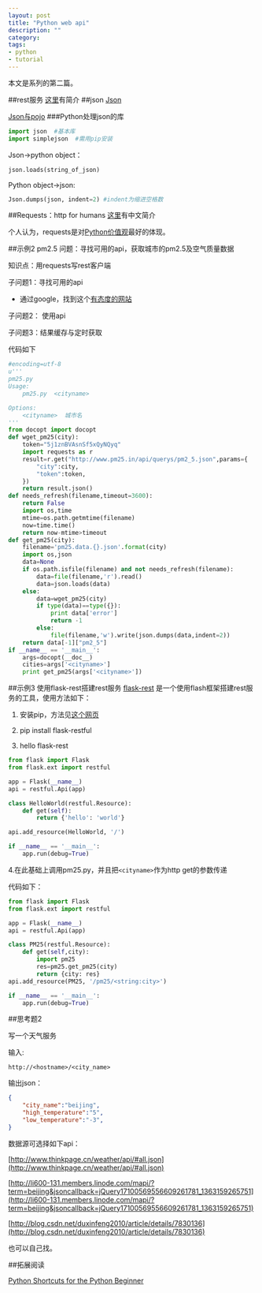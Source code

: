 ```yaml
---
layout: post
title: "Python web api"
description: ""
category: 
tags:
- python
- tutorial
---
```


本文是系列的第二篇。

##rest服务
[这里](http://www.cnblogs.com/shanyou/archive/2012/05/12/2496959.html)有简介
##json
[Json](http://json.org/json-zh.html)

[Json与pojo](http://blog.csdn.net/kevonz/article/details/5111550)
###Python处理json的库

```python
import json  #基本库
import simplejson  #需用pip安装
```
Json->python object：

```python
json.loads(string_of_json)
```

Python object->json:

```python
Json.dumps(json, indent=2) #indent为缩进空格数 
```

##Requests：http for humans
[这里](http://cn.python-requests.org/en/latest/user/quickstart.html)有中文简介

个人认为，requests是对[Python价值观](http://cn.python-requests.org/en/latest/user/intro.html#id2)最好的体现。

##示例2 pm2.5
问题：寻找可用的api，获取城市的pm2.5及空气质量数据

知识点：用requests写rest客户端

子问题1：寻找可用的api

- 通过google，找到这个[有态度的网站](http://www.pm25.in/api_doc)

子问题2： 使用api

子问题3：结果缓存与定时获取

代码如下

```python
#encoding=utf-8
u'''
pm25.py
Usage:
	pm25.py  <cityname>

Options:
	<cityname>  城市名
'''
from docopt import docopt
def wget_pm25(city):
	token="5j1znBVAsnSf5xQyNQyq"
	import requests as r
	result=r.get("http://www.pm25.in/api/querys/pm2_5.json",params={
		"city":city,
		"token":token,
	})
	return result.json()
def needs_refresh(filename,timeout=3600):
	return False
	import os,time
	mtime=os.path.getmtime(filename)
	now=time.time()
	return now-mtime>timeout
def get_pm25(city):
	filename='pm25.data.{}.json'.format(city)
	import os,json
	data=None
	if os.path.isfile(filename) and not needs_refresh(filename):
		data=file(filename,'r').read()
		data=json.loads(data)
	else:
		data=wget_pm25(city)
		if type(data)==type({}):
			print data['error']
			return -1
		else:
			file(filename,'w').write(json.dumps(data,indent=2))
	return data[-1]["pm2_5"]
if __name__ == '__main__':
	args=docopt(__doc__)
	cities=args['<cityname>']
	print get_pm25(args['<cityname>'])
```

##示例3 使用flask-rest搭建rest服务
[flask-rest](http://flask-restful.readthedocs.org/en/latest/)
是一个使用flash框架搭建rest服务的工具，使用方法如下：

1. 安装pip，方法见[这个网页](http://www.pip-installer.org/en/latest/installing.html#python-os-support)

2. pip  install  flask-restful
3. hello flask-rest

```python
from flask import Flask
from flask.ext import restful

app = Flask(__name__)
api = restful.Api(app)

class HelloWorld(restful.Resource):
    def get(self):
        return {'hello': 'world'}

api.add_resource(HelloWorld, '/')

if __name__ == '__main__':
    app.run(debug=True)
```

4.在此基础上调用pm25.py，并且把`<cityname>`作为http get的参数传递

代码如下：

```python
from flask import Flask
from flask.ext import restful

app = Flask(__name__)
api = restful.Api(app)

class PM25(restful.Resource):
    def get(self,city):
    	import pm25
    	res=pm25.get_pm25(city)
        return {city: res}
api.add_resource(PM25, '/pm25/<string:city>')

if __name__ == '__main__':
    app.run(debug=True)
```

##思考题2

写一个天气服务

输入: 

`http://<hostname>/<city_name>`

输出json：

```json
{
	"city_name":"beijing", 
	"high_temperature":"5",
	"low_temperature":"-3",
}
```
数据源可选择如下api：

[http://www.thinkpage.cn/weather/api/#all.json](http://www.thinkpage.cn/weather/api/#all.json)

[http://li600-131.members.linode.com/mapi/?term=beijing&jsoncallback=jQuery17100569556609261781_1363159265751](http://li600-131.members.linode.com/mapi/?term=beijing&jsoncallback=jQuery17100569556609261781_1363159265751)

[http://blog.csdn.net/duxinfeng2010/article/details/7830136](http://blog.csdn.net/duxinfeng2010/article/details/7830136)

也可以自己找。

##拓展阅读

[Python Shortcuts for the Python Beginner](http://maxburstein.com/blog/python-shortcuts-for-the-python-beginner/)